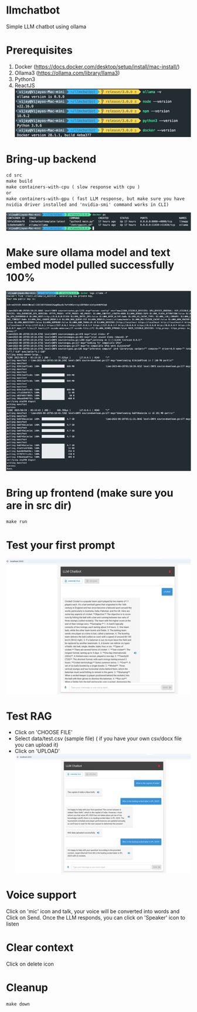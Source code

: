 # llmchatbot 
Simple LLM chatbot using ollama

# Prerequisites
1. Docker (https://docs.docker.com/desktop/setup/install/mac-install/)
2. Ollama3 (https://ollama.com/library/llama3)
3. Python3
4. ReactJS
![Pre-requisites](./src/images/pre-req.png)
# Bring-up backend 
```
cd src
make build
make containers-with-cpu ( slow response with cpu )
or
make containers-with-gpu ( fast LLM response, but make sure you have nvidia driver installed and 'nvidia-smi' command works in CLI)
```
![Containers](./src/images/docker-containers.png)

# Make sure ollama model and text embed model pulled successfully 100%
![Ollama-pull-success](./src/images/ollama-pull.png)

# Bring up frontend (make sure you are in src dir)
```
make run
```

# Test your first prompt
![first-prompt](./src/images/first-prompt.png)

# Test RAG
* Click on 'CHOOSE FILE'
* Select data/test.csv (sample file) ( if you have your own csv/docx file you can upload it)
* Click on 'UPLOAD'
![RAG-test](./src/images/RAG-test.png)

# Voice support
Click on 'mic' icon and talk, your voice will be converted into words and Click on Send. Once the LLM responds, you can click on 'Speaker' icon to listen

# Clear context
  Click on delete icon

# Cleanup
```
make down
```
